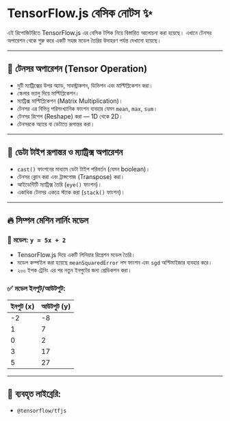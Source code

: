 # TensorFlow.js বেসিক নোটস ✨

এই রিপোজিটরিতে TensorFlow.js এর বেসিক টপিক নিয়ে বিস্তারিত আলোচনা করা হয়েছে। এখানে টেনসর অপারেশন থেকে শুরু করে একটি সহজ মডেল তৈরির উদাহরণ পর্যন্ত দেখানো হয়েছে।

---

## 📌 **টেনসর অপারেশন (Tensor Operation)**

- দুটি ম্যাট্রিক্সের উপর অ্যাড, সাবস্ট্রাকশন, ডিভিশন এবং মাল্টিপ্লিকেশন করা।
- স্কেলার ভ্যালু দিয়ে মাল্টিপ্লিকেশন।
- ম্যাট্রিক্স মাল্টিপ্লিকেশন (Matrix Multiplication)।
- টেনসর এর বিভিন্ন পরিসংখ্যানিক ফাংশন ব্যবহার যেমন `mean`, `max`, `sum`।
- টেনসর রিশেপ (Reshape) করা — 1D থেকে 2D।
- টেনসরকে অ্যারে বা ডেটাতে রূপান্তর করা।

---

## 🔄 **ডেটা টাইপ রূপান্তর ও ম্যাট্রিক্স অপারেশন**

- `cast()` ফাংশনের মাধ্যমে ডেটা টাইপ পরিবর্তন (যেমন boolean)।
- টেনসর ক্লোন করা এবং ট্রান্সপোজ (Transpose) করা।
- আইডেন্টিটি ম্যাট্রিক্স তৈরি (`eye()` ফাংশন)।
- একাধিক টেনসর একত্রে স্ট্যাক করা (`stack()` ফাংশন)।

---

## 🔥 **সিম্পল মেশিন লার্নিং মডেল**

### 📖 মডেল: `y = 5x + 2`

- TensorFlow.js দিয়ে একটি লিনিয়ার রিগ্রেশন মডেল তৈরি।
- মডেল কম্পাইল করা হয়েছে `meanSquaredError` লস ফাংশন এবং `sgd` অপ্টিমাইজার ব্যবহার করে।
- ২০০ ইপক ট্রেনিং এর পর নতুন ইনপুটের জন্য প্রেডিকশন করা।

### ✅ মডেল ইনপুট/আউটপুট:
| ইনপুট (x) | আউটপুট (y) |
|------------|-------------|
| -2         | -8          |
| 1          | 7           |
| 0          | 2           |
| 3          | 17          |
| 5          | 27          |

---

## 🚀 **ব্যবহৃত লাইব্রেরি:**

- `@tensorflow/tfjs`
